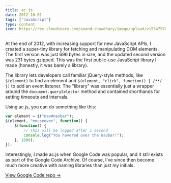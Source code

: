 ```yaml
---
title: ac.js
date: 2012-10-01
tags: ["JavaScript"]
type: content
icon: https://res.cloudinary.com/anand-chowdhary/image/upload/v1534757025/icons/acjs.png
---
```


At the end of 2012, with increasing support for new JavaScript APIs, I created a super-tiny library for fetching and manipulating DOM elements. The first version was just 696 bytes in size, and the updated second version was 231 bytes gzipped. This was the first public-use JavaScript library I made (honestly, it was barely a library).

<!--more-->

The library lets developers call familiar jQuery-style methods, like `$(element)` to find an element and `$(element, "click", function() { /**/ })` to add an event listener. The "library" was essentially just a wrapper around the `document.querySelector` method and contained shorthands for setting timeouts and intervals.

Using ac.js, you can do something like this:

```js
var element = $("nav#navbar");
$(element, "mouseover", function() {
	$(function() {
		// This will be logged after 1 second
		console.log("You hovered over the navbar!");
	}, 1000);
});
```

Interestingly, I made ac.js when Google Code was popular, and it still exists as part of the Google Code Archive. Of course, I've since then become much more creative with naming libraries than just my initials.

[View Google Code repo &rarr;](https://code.google.com/archive/p/ac-dot-js/)